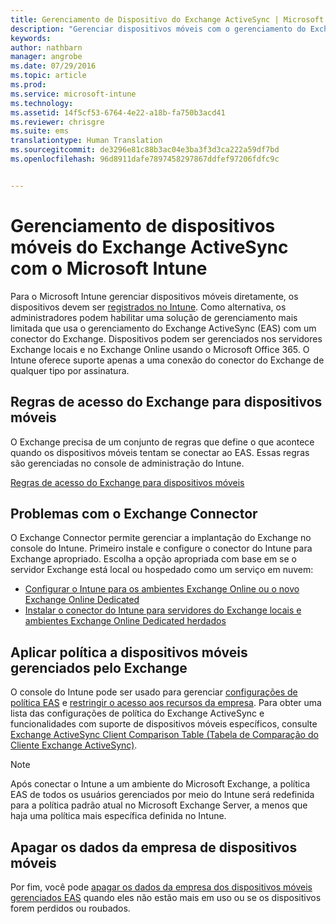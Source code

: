 ```yaml
---
title: Gerenciamento de Dispositivo do Exchange ActiveSync | Microsoft Intune
description: "Gerenciar dispositivos móveis com o gerenciamento do Exchange ActiveSync (EAS) usando o conector do Exchange"
keywords: 
author: nathbarn
manager: angrobe
ms.date: 07/29/2016
ms.topic: article
ms.prod: 
ms.service: microsoft-intune
ms.technology: 
ms.assetid: 14f5cf53-6764-4e22-a18b-fa750b3acd41
ms.reviewer: chrisgre
ms.suite: ems
translationtype: Human Translation
ms.sourcegitcommit: de3296e81c88b3ac04e3ba3f3d3ca222a59df7bd
ms.openlocfilehash: 96d8911dafe7897458297867ddfef97206fdfc9c


---
```


# Gerenciamento de dispositivos móveis do Exchange ActiveSync com o Microsoft Intune
Para o Microsoft Intune gerenciar dispositivos móveis diretamente, os dispositivos devem ser [registrados no Intune](get-ready-to-enroll-devices-in-microsoft-intune.md). Como alternativa, os administradores podem habilitar uma solução de gerenciamento mais limitada que usa o gerenciamento do Exchange ActiveSync (EAS) com um conector do Exchange. Dispositivos podem ser gerenciados nos servidores Exchange locais e no Exchange Online usando o Microsoft Office 365. O Intune oferece suporte apenas a uma conexão do conector do Exchange de qualquer tipo por assinatura.

## Regras de acesso do Exchange para dispositivos móveis ##

O Exchange precisa de um conjunto de regras que define o que acontece quando os dispositivos móveis tentam se conectar ao EAS. Essas regras são gerenciadas no console de administração do Intune.

[Regras de acesso do Exchange para dispositivos móveis](exchange-access-rules-for-mobile-devices.md)

## Problemas com o Exchange Connector
O Exchange Connector permite gerenciar a implantação do Exchange no console do Intune. Primeiro instale e configure o conector do Intune para Exchange apropriado. Escolha a opção apropriada com base em se o servidor Exchange está local ou hospedado como um serviço em nuvem:

-   [Configurar o Intune para os ambientes Exchange Online ou o novo Exchange Online Dedicated](intune-service-to-service-exchange-connector.md)
-   [Instalar o conector do Intune para servidores do Exchange locais e ambientes Exchange Online Dedicated herdados](intune-on-premises-exchange-connector.md)


## Aplicar política a dispositivos móveis gerenciados pelo Exchange
O console do Intune pode ser usado para gerenciar [configurações de política EAS](exchange-activesync-policy-settings-in-microsoft-intune.md) e [restringir o acesso aos recursos da empresa](restrict-access-to-email-and-o365-services-with-microsoft-intune.md). Para obter uma lista das configurações de política do Exchange ActiveSync e funcionalidades com suporte de dispositivos móveis específicos, consulte [Exchange ActiveSync Client Comparison Table (Tabela de Comparação do Cliente Exchange ActiveSync)](http://go.microsoft.com/fwlink/?LinkId=247270).

> [!NOTE]
> Após conectar o Intune a um ambiente do Microsoft Exchange, a política EAS de todos os usuários gerenciados por meio do Intune será redefinida para a política padrão atual no Microsoft Exchange Server, a menos que haja uma política mais específica definida no Intune.

## Apagar os dados da empresa de dispositivos móveis
Por fim, você pode [apagar os dados da empresa dos dispositivos móveis gerenciados EAS](wipe-for-exchange-managed-mobile-devices.md) quando eles não estão mais em uso ou se os dispositivos forem perdidos ou roubados.



<!--HONumber=Jul16_HO5-->


